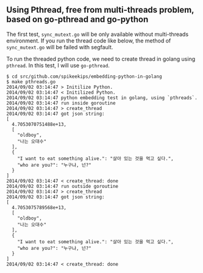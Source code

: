 ## Using Pthread, free from multi-threads problem, based on go-pthread and go-python

The first test, `sync_mutext.go` will be only available without multi-threads
environment. If you run the thread code like below, the method of
`sync_mutext.go` will be failed with segfault.

To run the threaded python code, we need to create thread in golang using
`pthread`. In this test, I will use `go-pthread`.

```
$ cd src/github.com/spikeekips/embedding-python-in-golang
$ make pthreads.go
2014/09/02 03:14:47 > Initilize Python.
2014/09/02 03:14:47 < Initilized Python.
2014/09/02 03:14:47 python embedding test in golang, using `pthreads`.
2014/09/02 03:14:47 run inside goroutine
2014/09/02 03:14:47 > create_thread
2014/09/02 03:14:47 got json string:
[
  4.7053070751488e+13,
  [
    "oldboy",
    "나는 오대수"
  ],
  {
    "I want to eat something alive.": "살아 있는 것을 먹고 싶다.",
    "who are you?": "누구냐, 넌?"
  }
]
2014/09/02 03:14:47 < create_thread: done
2014/09/02 03:14:47 run outside goroutine
2014/09/02 03:14:47 > create_thread
2014/09/02 03:14:47 got json string:
[
  4.7053075789568e+13,
  [
    "oldboy",
    "나는 오대수"
  ],
  {
    "I want to eat something alive.": "살아 있는 것을 먹고 싶다.",
    "who are you?": "누구냐, 넌?"
  }
]
2014/09/02 03:14:47 < create_thread: done
```


